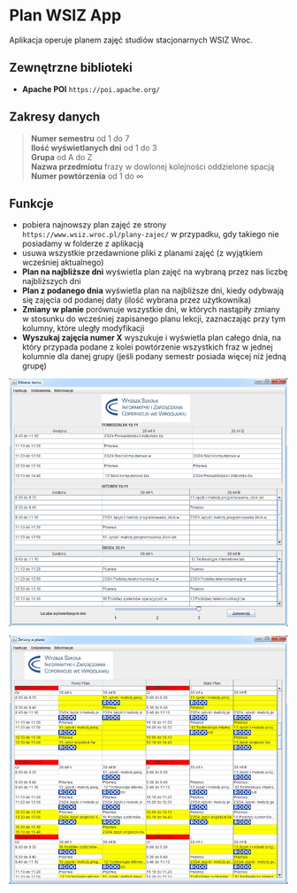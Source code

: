 # Plan WSIZ App
Aplikacja operuje planem zajęć studiów stacjonarnych WSIZ Wroc.

## Zewnętrzne biblioteki
* **Apache POI** `https://poi.apache.org/`

## Zakresy danych
>**Numer semestru** od 1 do 7  
>**Ilość wyświetlanych dni** od 1 do 3  
>**Grupa** od A do Z  
>**Nazwa przedmiotu** frazy w dowlonej kolejności oddzielone spacją  
>**Numer powtórzenia** od 1 do ∞

## Funkcje
* pobiera najnowszy plan zajęć ze strony `https://www.wsiz.wroc.pl/plany-zajec/` w przypadku, gdy takiego nie posiadamy w folderze z aplikacją
* usuwa wszystkie przedawnione pliki z planami zajęć (z wyjątkiem wcześniej aktualnego)
* **Plan na najbliższe dni** wyświetla plan zajęć na wybraną przez nas liczbę najbliższych dni
* **Plan z podanego dnia**  wyświetla plan na najbliższe dni, kiedy odybwają się zajęcia od podanej daty (ilość wybrana przez użytkownika)
* **Zmiany w planie** porównuje wszystkie dni, w których nastąpiły zmiany w stosunku do wcześniej zapisanego planu lekcji, zaznaczając przy tym kolumny, które uległy modyfikacji
* **Wyszukaj zajęcia numer X** wyszukuje i wyświetla plan całego dnia, na który przypada podane z kolei powtórzenie wszystkich fraz w jednej kolumnie dla danej grupy (jeśli podany semestr posiada więcej niż jedną grupę)

![image](img/Glowne_menu.png)

![image](img/Zmiany_w_planie_RODO.png)
